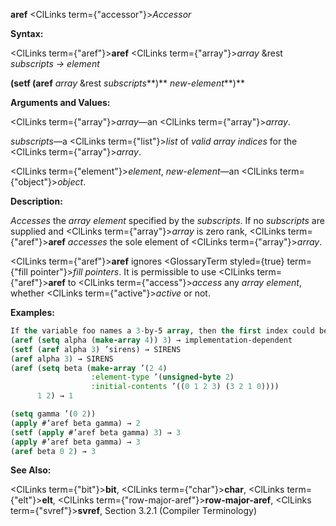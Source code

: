 **aref** <ClLinks  term={"accessor"}><i>Accessor</i></ClLinks> 



**Syntax:** 



<ClLinks  term={"aref"}><b>aref</b></ClLinks> <ClLinks  term={"array"}><i>array</i></ClLinks> &amp;rest *subscripts → element* 



<!-- **(setf (aref** <ClLinks  term={"array"}><i>array</i></ClLinks> &amp;rest *subscripts***)** *new-element<ClLinks  term={"t"}><b>*)</b></ClLinks>  -->
**(setf (aref** *array* &amp;rest *subscripts***)** *new-element***)** 



**Arguments and Values:** 



<ClLinks  term={"array"}><i>array</i></ClLinks>—an <ClLinks  term={"array"}><i>array</i></ClLinks>. 



*subscripts*—a <ClLinks  term={"list"}><i>list</i></ClLinks> of *valid array indices* for the <ClLinks  term={"array"}><i>array</i></ClLinks>. 



<ClLinks  term={"element"}><i>element</i></ClLinks>, *new-element*—an <ClLinks  term={"object"}><i>object</i></ClLinks>. 



**Description:** 



*Accesses* the *array element* specified by the *subscripts*. If no *subscripts* are supplied and <ClLinks  term={"array"}><i>array</i></ClLinks> is zero rank, <ClLinks  term={"aref"}><b>aref</b></ClLinks> *accesses* the sole element of <ClLinks  term={"array"}><i>array</i></ClLinks>. 



<ClLinks  term={"aref"}><b>aref</b></ClLinks> ignores <GlossaryTerm styled={true} term={"fill pointer"}><i>fill pointers</i></GlossaryTerm>. It is permissible to use <ClLinks  term={"aref"}><b>aref</b></ClLinks> to <ClLinks  term={"access"}><i>access</i></ClLinks> any *array element*, whether <ClLinks  term={"active"}><i>active</i></ClLinks> or not. 



**Examples:**
```lisp
If the variable foo names a 3-by-5 array, then the first index could be 0, 1, or 2, and then second index could be 0, 1, 2, 3, or 4. The array elements can be referred to by using the *function* **aref**; for example, (aref foo 2 1) refers to element (2, 1) of the array. 
(aref (setq alpha (make-array 4)) 3) → implementation-dependent 
(setf (aref alpha 3) ’sirens) → SIRENS 
(aref alpha 3) → SIRENS 
(aref (setq beta (make-array ’(2 4) 
			      :element-type ’(unsigned-byte 2) 
			      :initial-contents ’((0 1 2 3) (3 2 1 0)))) 
      1 2) → 1 

(setq gamma ’(0 2)) 
(apply #’aref beta gamma) → 2 
(setf (apply #’aref beta gamma) 3) → 3 
(apply #’aref beta gamma) → 3 
(aref beta 0 2) → 3 
```
**See Also:** 



<ClLinks  term={"bit"}><b>bit</b></ClLinks>, <ClLinks  term={"char"}><b>char</b></ClLinks>, <ClLinks  term={"elt"}><b>elt</b></ClLinks>, <ClLinks  term={"row-major-aref"}><b>row-major-aref</b></ClLinks>, <ClLinks  term={"svref"}><b>svref</b></ClLinks>, Section 3.2.1 (Compiler Terminology) 



